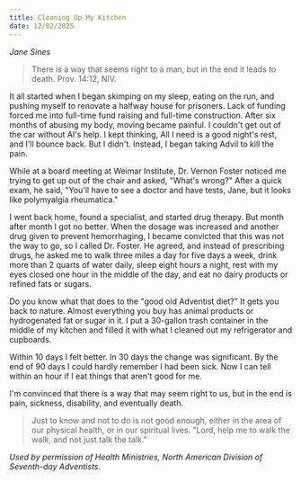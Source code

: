 ```yaml
---
title: Cleaning Up My Kitchen
date: 12/02/2025
---
```


_Jane Sines_

> <p></p>
> There is a way that seems right to a man, but in the end it leads to death. Prov. 14:12, NIV.

It all started when I began skimping on my sleep, eating on the run, and pushing myself to renovate a halfway house for prisoners. Lack of funding forced me into full-time fund raising and full-time construction. After six months of abusing my body, moving became painful. I couldn't get out of the car without Al's help. I kept thinking, All I need is a good night's rest, and I'll bounce back. But I didn't. Instead, I began taking Advil to kill the pain.

While at a board meeting at Weimar Institute, Dr. Vernon Foster noticed me trying to get up out of the chair and asked, "What's wrong?" After a quick exam, he said, "You'll have to see a doctor and have tests, Jane, but it looks like polymyalgia rheumatica."

I went back home, found a specialist, and started drug therapy. But month after month I got no better. When the dosage was increased and another drug given to prevent hemorrhaging, I became convicted that this was not the way to go, so I called Dr. Foster. He agreed, and instead of prescribing drugs, he asked me to walk three miles a day for five days a week, drink more than 2 quarts of water daily, sleep eight hours a night, rest with my eyes closed one hour in the middle of the day, and eat no dairy products or refined fats or sugars.

Do you know what that does to the "good old Adventist diet?" It gets you back to nature. Almost everything you buy has animal products or hydrogenated fat or sugar in it. I put a 30-gallon trash container in the middle of my kitchen and filled it with what I cleaned out my refrigerator and cupboards.

Within 10 days I felt better. In 30 days the change was significant. By the end of 90 days I could hardly remember I had been sick. Now I can tell within an hour if I eat things that aren't good for me.

I'm convinced that there is a way that may seem right to us, but in the end is pain, sickness, disability, and eventually death.

> <callout></callout>
> Just to know and not to do is not good enough, either in the area of our physical health, or in our spiritual lives. "Lord, help me to walk the walk, and not just talk the talk."

_Used by permission of Health Ministries, North American Division of Seventh-day Adventists._